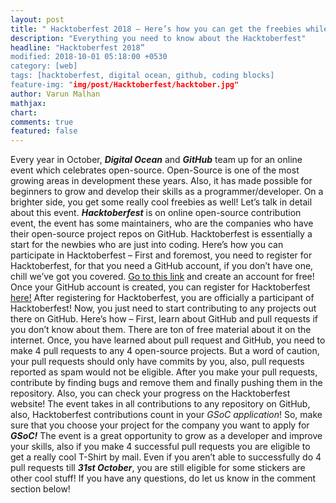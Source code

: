 ```yaml
---
layout: post
title: " Hacktoberfest 2018 – Here’s how you can get the freebies while upgrading your resume!"
description: "Everything you need to know about the Hacktoberfest"
headline: "Hacktoberfest 2018”
modified: 2018-10-01 05:18:00 +0530
category: [web]
tags: [hacktoberfest, digital ocean, github, coding blocks]
feature-img: "img/post/Hacktoberfest/hacktober.jpg"
author: Varun Malhan
mathjax: 
chart: 
comments: true
featured: false
---
```

Every year in October, __*Digital Ocean*__ and __*GitHub*__ team up for an online event which celebrates open-source. Open-Source is one of the most growing areas in development these years. Also, it has made possible for beginners to grow and develop their skills as a programmer/developer. On a brighter side, you get some really cool freebies as well! Let’s talk in detail about this event.
__*Hacktoberfest*__ is on online open-source contribution event, the event has some maintainers, who are the companies who have their open-source project repos on GitHub. Hacktoberfest is essentially a start for the newbies who are just into coding. Here’s how you can participate in Hacktoberfest –
First and foremost, you need to register for Hacktoberfest, for that you need a GitHub account, if you don’t have one, chill we’ve got you covered. [Go to this link](https://github.com/join) and create an account for free! 
Once your GitHub account is created, you can register for Hacktoberfest [here!](https://hacktoberfest.digitalocean.com/) After registering for Hacktoberfest, you are officially a participant of Hacktoberfest! Now, you just need to start contributing to any projects out there on GitHub. Here’s how – 
First, learn about GitHub and pull requests if you don’t know about them. There are ton of free material about it on the internet. 
Once, you have learned about pull request and GitHub, you need to make 4 pull requests to any 4 open-source projects. But a word of caution, your pull requests should only have commits by you, also, pull requests reported as spam would not be eligible.
After you make your pull requests, contribute by finding bugs and remove them and finally pushing them in the repository. Also, you can check your progress on the Hacktoberfest website!
The event takes in all contributions to any repository on GitHub, also, Hacktoberfest contributions count in your *GSoC application*! So, make sure that you choose your project for the company you want to apply for __*GSoC!*__
The event is a great opportunity to grow as a developer and improve your skills, also if you make 4 successful pull requests you are eligible to get a really cool T-Shirt by mail. Even if you aren’t able to successfully do 4 pull requests till __*31st October*__, you are still eligible for some stickers are other cool stuff! 
If you have any questions, do let us know in the comment section below!
